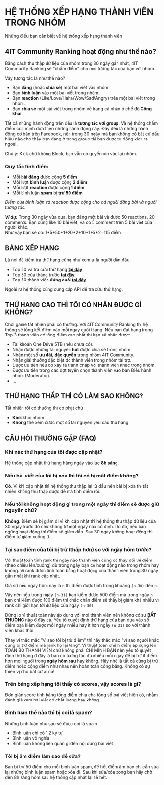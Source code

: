 # HỆ THỐNG XẾP HẠNG THÀNH VIÊN TRONG NHÓM

Những điều bạn cần biết về hệ thống xếp hạng thành viên

## 4IT Community Ranking hoạt động như thế nào?

Bằng cách thu thập dữ liệu của nhóm trong 30 ngày gần nhất, 4IT Community Ranking sẽ "chấm điểm" cho mọi tương tác của bạn với nhóm.

Vậy tương tác là như thế nào?

- Bạn **đăng** (hoặc **chia sẻ**) một bài viết vào nhóm.
- Bạn **bình luận** vào một bài viết trong nhóm.
- Bạn **reaction** (Like/Love/Haha/Wow/Sad/Angry) trên một bài viết trong nhóm.
- Bạn **chia sẻ** một bài viết trong nhóm về trang cá nhân ở chế độ **Công khai**.

Tất cả những hành động trên đều là **tương tác với group**. Và hệ thống chấm điểm của mình dựa theo những hành động này. 
Đây đều là những hành động cơ bản trên Facebook, nên trong 30 ngày mà bạn không có bất cứ dấu hiệu nào cho thấy bạn đang ở trong group thì bạn được tự động kick ra ngoài.

Chú ý: Kick chứ không Block, bạn vẫn có quyền xin vào lại nhóm.

### <a name="rule"></a>Quy tắc tính điểm
- Mỗi **bài đăng** được cộng **5 điểm**
- Mỗi lượt **bình luận** được cộng **2 điểm**
- Mỗi lượt **reaction** được cộng **1 điểm** 
- Mỗi bình luận **spam** bị **trừ 50 điểm**

*Điểm của bình luận và reaction được cộng cho cả người đăng bài và người tương tác.*

***Ví dụ:*** Trong 30 ngày vừa qua, bạn đăng một bài và được 50 reactions, 20 comments. Bạn cũng like 10 bài viết, và có 5 comment trên 5 bài viết của người khác.
<br> Như vậy bạn sẽ có: 1\*5+50\*1+20\*2+10\*1+5\*2=115 điểm

## BẢNG XẾP HẠNG
Là nơi để kiểm tra thứ hạng cũng như xem ai là người dẫn đầu.
- Top 50 và tra cứu thứ hạng **[tại đây](ranking.html)**
- Top 50 của tháng trước **[tại đây](ranking-previous.html)**
- Top 50 thành viên **đứng cuối** **[tại đây](ranking-reverse.html)**

Ngoài ra hệ thống cũng cung cấp API để tra cứu thứ hạng.


## THỨ HẠNG CAO THÌ TÔI CÓ NHẬN ĐƯỢC GÌ KHÔNG?

Chơi game tất nhiên phải có thưởng. Với 4IT Community Ranking thì hệ thống sẽ tổng kết điểm vào mỗi ngày cuối tháng. Nếu bạn đạt hạng trong Top 3 thành viên có tổng điểm cao nhất thì bạn sẽ nhận được:

- Tài khoản One Drive 5TB (nếu chưa có).
- Nhận được những tài nguyên **hot** được chia sẻ trong nhóm
- Nhận một số **ưu đãi**, **đặc quyền** trong nhóm 4IT Community.
- Nhận giải thưởng đặc biệt do thành viên trong nhóm tài trợ.
- Được ưu tiên nếu có xảy ra tranh chấp với thành viên khác trong nhóm.
- Được ưu tiên trong các đợt tuyển chọn thành viên vào ban Điều hành nhóm (Moderator).
- ...

## THỨ HẠNG THẤP THÌ CÓ LÀM SAO KHÔNG?
Tất nhiên rồi có thưởng thì có phạt chứ
- **Kick** khỏi nhóm
- **Không** thể xem được một số tài nguyên yêu cầu thứ hạng 

## CÂU HỎI THƯỜNG GẶP (FAQ)

### Khi nào thứ hạng của tôi được cập nhật?
Hệ thống cập nhật thứ hạng hàng ngày vào lúc **8h sáng**.

### Nếu bài viết của tôi bị xóa thì tôi có bị mất điểm không?

**Có**. Vì khi cập nhật thì hệ thống thu thập lại từ đầu nên bài bị xóa thì tất nhiên không thu thập được để mà tính điểm rồi.

### Nếu tôi không hoạt động gì trong một ngày thì điểm sẽ được giữ nguyên chứ?

**Không**. Điểm sẽ bị giảm đi vì khi cập nhật thì hệ thống thu thập dữ liệu của 30 ngày trước đó chứ không từ một ngày nào cố định. Do đó, nếu bạn ngừng hoạt động thì điểm sẽ giảm dần. Sau 30 ngày không hoạt động thì điểm tự giảm xuống 0.


### Tại sao điểm của tôi bị trừ (thấp hơn) so với ngày hôm trước?

Với thuật toán tính rank thì ngày nào thành viên cũng có thay đổi về điểm (theo chiều lên/xuống) dù trong ngày bạn có hoạt động nào trong nhóm hay không. Vì rank được tính toán bằng hoạt động của thành viên trong 30 ngày gần nhất khi rank cập nhật.

Giả sử nếu ngày hôm nay là `n` thì điểm được tính trong khoảng `(n-30)` đến `n`.

Vậy nên nếu trong ngày `(n-31)` bạn kiếm được 500 điểm mà trong ngày `n` bạn chỉ kiếm được 100 điểm thì chắc chắn điểm sẽ thấy bị giảm khá nhiều vì rank chỉ giới hạn tới dữ liệu của ngày `(n-30)`.

Đừng lo vì thuật toán này áp dụng với mọi thành viên nên không có sự **BẤT THƯỜNG** nào ở đây cả. Yếu tố quyết định thứ hạng của bạn dựa vào số điểm bạn kiếm được mỗi ngày nhiều hay ít hơn ngày `(n-31)` so với thành viên khác thôi.

Thay vì thắc mắc "vì sao tôi bị trừ điểm" thì hãy thắc mắc "vì sao người khác cũng bị trừ điểm mà rank họ lại tăng". Vì thuật toán chấm điểm áp dụng lên TOÀN BỘ THÀNH VIÊN chứ không phải CHỈ MÌNH BẠN nên yếu tố quyết định thứ hạng ở đây là bạn có tương tác đủ nhiều mỗi ngày để bị trừ ít điểm hơn mọi người trong **ngày hôm sau** hay không. Hãy nhớ là tất cả cùng bị trừ điểm hoặc cộng điểm như nhau nên hoàn toàn công bằng. Không có sự thiên vị cho bất cứ ai cả!

### Trên bảng xếp hạng tôi thấy có scores, vậy scores là gì?

Đơn giản score tính bằng tổng điểm chia cho tổng số bài viết hiện có, nhằm đánh giá xem bài viết có chất lượng hay không.

### Bình luận thế nào thì bị coi là spam?
Những bình luận như sau sẽ được coi là spam
 - Bình luận chỉ có 1 2 ký tự
 - Bình luận vô nghĩa
 - Bình luận không liên quan gì đến nội dung bài viết
 
 ### Tôi bị âm điểm làm sao để sửa?
 
 Bạn bị trừ 50 điểm cho mỗi bình luận spam, để hết điểm âm bạn chỉ cần sửa lại những bình luận spam hoặc xóa đi.
 Sau khi sửa/xóa xong bạn hãy chờ đến 8h sáng hôm sau hệ thống cập nhật lại sẽ hết.
 
